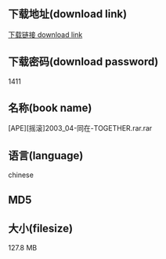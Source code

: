 ## 下载地址(download link)
[下载链接 download link](https://voluble-croquembouche-d321dc.netlify.app/?s=%5BAPE%5D%5B%E6%91%87%E6%BB%9A%5D2003_04-%E5%90%8C%E5%9C%A8-TOGETHER.rar)

## 下载密码(download password)
1411

## 名称(book name)
[APE][摇滚]2003_04-同在-TOGETHER.rar.rar

## 语言(language)
chinese

## MD5


## 大小(filesize)
127.8 MB
